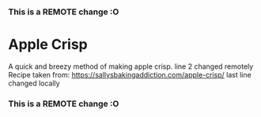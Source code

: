 ### This is a REMOTE change :O
# Apple Crisp
A quick and breezy method of making apple crisp. line 2 changed remotely
Recipe taken from: https://sallysbakingaddiction.com/apple-crisp/
last line changed locally
### This is a REMOTE change :O
